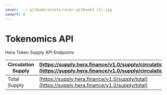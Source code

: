 ```yaml
---
cover: ../.gitbook/assets/cover-gitbook2 (1).jpg
coverY: 0
---
```


# Tokenomics API

Hera Token Supply API Endpoints

| Circulation Supply | [https://supply.hera.finance/v1.0/supply/circulation](https://supply.hera.finance/v1.0/supply/circulation) |
| ------------------ | ---------------------------------------------------------------------------------------------------------- |
| Total Supply       | [https://supply.hera.finance/v1.0/supply/total](https://supply.hera.finance/v1.0/supply/total)             |

